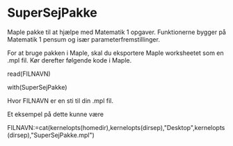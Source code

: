 # SuperSejPakke
Maple pakke til at hjælpe med Matematik 1 opgaver. Funktionerne bygger på Matematik 1 pensum og især parameterfremstillinger. 

For at bruge pakken i Maple, skal du eksportere Maple worksheetet som en .mpl fil. Kør derefter følgende kode i Maple. 

read(FILNAVN)

with(SuperSejPakke)

Hvor FILNAVN er en sti til din .mpl fil. 

Et eksempel på dette kunne være 

FILNAVN:=cat(kernelopts(homedir),kernelopts(dirsep),"Desktop",kernelopts(dirsep),"SuperSejPakke.mpl")
